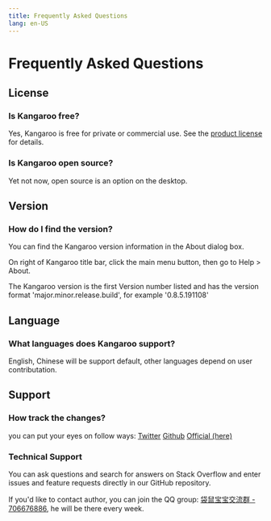 ```yaml
---
title: Frequently Asked Questions
lang: en-US
---
```


# Frequently Asked Questions

## License
### Is Kangaroo free?
Yes, Kangaroo is free for private or commercial use. See the [product license](license.md) for details.

### Is Kangaroo open source?
Yet not now, open source is an option on the desktop.

## Version
### How do I find the version?
You can find the Kangaroo version information in the About dialog box.

On right of Kangaroo title bar, click the main menu button, then go to Help > About.

The Kangaroo version is the first Version number listed and has the version format 'major.minor.release.build', for example '0.8.5.191108'

## Language
### What languages does Kangaroo support?
English, Chinese will be support default, other languages depend on user contributation.

## Support
### How track the changes?
you can put your eyes on follow ways:
[Twitter](https://twitter.com/KangarooDb)
[Github](https://github.com/dbkangaroo/kangaroo)
[Official (here)](https://dbkangaroo.github.io/)

### Technical Support
You can ask questions and search for answers on Stack Overflow and enter issues and feature requests directly in our GitHub repository.

If you'd like to contact author, you can join the QQ group: [袋鼠宝宝交流群 - 706676886](//shang.qq.com/wpa/qunwpa?idkey=90d913b2da6cd408f4f2fbec5c9167c5f1aea36eafbd3cf01ca9fd715e123f88), he will be there every week.

